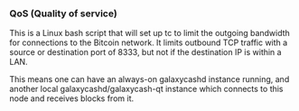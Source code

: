 ### QoS (Quality of service) ###

This is a Linux bash script that will set up tc to limit the outgoing bandwidth for connections to the Bitcoin network. It limits outbound TCP traffic with a source or destination port of 8333, but not if the destination IP is within a LAN.

This means one can have an always-on galaxycashd instance running, and another local galaxycashd/galaxycash-qt instance which connects to this node and receives blocks from it.
